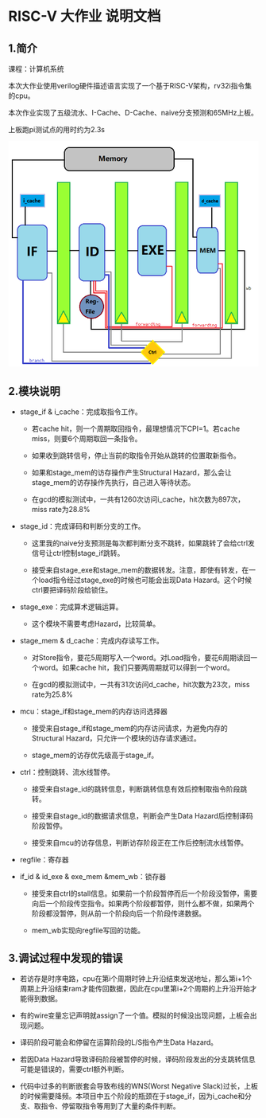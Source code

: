 # RISC-V 大作业 说明文档

## 1.简介

课程：计算机系统

本次大作业使用verilog硬件描述语言实现了一个基于RISC-V架构，rv32i指令集的cpu。

本次作业实现了五级流水、I-Cache、D-Cache、naive分支预测和65MHz上板。

上板跑pi测试点的用时约为2.3s

![architecture](https://github.com/abclzr/Homework-RISCV/blob/master/img/architecture.png)

## 2.模块说明

- stage_if & i_cache：完成取指令工作。
  
  - 若cache hit，则一个周期取回指令，最理想情况下CPI=1。若cache miss，则要6个周期取回一条指令。
  
  - 如果收到跳转信号，停止当前的取指令开始从跳转的位置取新指令。
  
  - 如果和stage_mem的访存操作产生Structural Hazard，那么会让stage_mem的访存操作先执行，自己进入等待状态。
  
  - 在gcd的模拟测试中，一共有1260次访问i_cache，hit次数为897次，miss rate为28.8%

- stage_id：完成译码和判断分支的工作。
  
  - 这里我的naive分支预测是每次都判断分支不跳转，如果跳转了会给ctrl发信号让ctrl控制stage_if跳转。
  
  - 接受来自stage_exe和stage_mem的数据转发。注意，即使有转发，在一个load指令经过stage_exe的时候也可能会出现Data Hazard。这个时候ctrl要把译码阶段给锁住。

- stage_exe：完成算术逻辑运算。
  
  - 这个模块不需要考虑Hazard，比较简单。

- stage_mem & d_cache：完成内存读写工作。
  
  - 对Store指令，要花5周期写入一个word。对Load指令，要花6周期读回一个word。如果cache hit，我们只要两周期就可以得到一个word。
  
  - 在gcd的模拟测试中，一共有31次访问d_cache，hit次数为23次，miss rate为25.8%

- mcu：stage_if和stage_mem的内存访问选择器
  
  - 接受来自stage_if和stage_mem的内存访问请求，为避免内存的Structural Hazard，只允许一个模块的访存请求通过。
  
  - stage_mem的访存优先级高于stage_if。

- ctrl：控制跳转、流水线暂停。
  
  - 接受来自stage_id的跳转信息，判断跳转信息有效后控制取指令阶段跳转。
  
  - 接受来自stage_id的数据请求信息，判断会产生Data Hazard后控制译码阶段暂停。
  
  - 接受来自mcu的访存信息，判断访存阶段正在工作后控制流水线暂停。

- regfile：寄存器

- if_id & id_exe & exe_mem &mem_wb：锁存器
  
  - 接受来自ctrl的stall信息。如果前一个阶段暂停而后一个阶段没暂停，需要向后一个阶段传空指令。如果两个阶段都暂停，则什么都不做，如果两个阶段都没暂停，则从前一个阶段向后一个阶段传递数据。
  
  - mem_wb实现向regfile写回的功能。

## 3.调试过程中发现的错误

- 若访存是时序电路，cpu在第i个周期时钟上升沿结束发送地址，那么第i+1个周期上升沿结束ram才能传回数据，因此在cpu里第i+2个周期的上升沿开始才能得到数据。

- 有的wire变量忘记声明就assign了一个值。模拟的时候没出现问题，上板会出现问题。

- 译码阶段可能会和停留在运算阶段的L/S指令产生Data Hazard。

- 若因Data Hazard导致译码阶段被暂停的时候，译码阶段发出的分支跳转信息可能是错误的，需要ctrl额外判断。

- 代码中过多的判断嵌套会导致布线的WNS(Worst Negative Slack)过长，上板的时候需要降频。本项目中五个阶段的瓶颈在于stage_if，因为i_cache和分支、取指令、停留取指令等用到了大量的条件判断。
